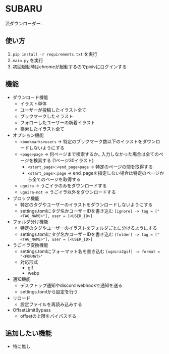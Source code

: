 # SUBARU
渋ダウンローダー.

## 使い方
1. ```pip install -r requirements.txt``` を実行
2. ``main.py`` を実行
3. 初回起動時はchromeが起動するのでpixivにログインする

## 機能
 - ダウンロード機能
   - イラスト単体
   - ユーザーが投稿したイラスト全て
   - ブックマークしたイラスト
   - フォローしたユーザーの新着イラスト
   - 検索したイラスト全て
 - オプション機能
   - ``<bookmarks>users`` -> 特定のブックマーク数以下のイラストをダウンロードしないようにする
   - ``<page>page`` -> 何ページまで検索するか｡ 入力しなかった場合は全てのページを検索する (1ページ30イラスト)
     - ``<start_page>:<end_page>page`` -> 特定のページの間を取得する
     - ``<start_page>:page`` -> end_pageを指定しない場合は特定のページから全てのページを取得する
   - ``ugoira`` -> うごイラのみをダウンロードする
   - ``ugoira-not`` -> うごイラ以外をダウンロードする
 - ブロック機能
   - 特定のタグやユーザーのイラストをダウンロードしないようにする
   - settings.tomlにタグ名かユーザーIDを書き込む ```[ignore] -> tag = ["<TAG_NAME>"], user = [<USER_ID>]```
 - フォルダ分け機能
   - 特定のタグやユーザーのイラストをフォルダごとに分けるようにする
   - settings.tomlにタグ名かユーザーIDを書き込む ```[folder] -> tag = ["<TAG_NAME>"], user = [<USER_ID>]```
 - うごイラ変換機能
   - settings.tomlにフォーマット名を書き込む ```[ugoira2gif] -> format = "<FORMAT>"```
   - 対応形式
     - gif
     - webp
 - 通知機能
   - デスクトップ通知やdiscord webhookで通知を送る
   - settings.tomlから設定を行う
 - リロード
   - 設定ファイルを再読み込みする
 - OffsetLimitBypass
   - offsetの上限をバイパスする

## 追加したい機能
 - 特に無し